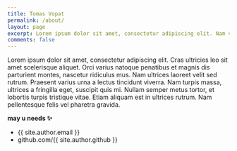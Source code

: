 ```yaml
---
title: Tomas Vopat
permalink: /about/
layout: page
excerpt: Lorem ipsum dolor sit amet, consectetur adipiscing elit. Nam vulputate eros a consequat mattis. Vivamus eleifend eleifend lacus id bibendum.
comments: false
---
```



Lorem ipsum dolor sit amet, consectetur adipiscing elit. Cras ultricies leo sit amet scelerisque aliquet. Orci varius natoque penatibus et magnis dis parturient montes, nascetur ridiculus mus. Nam ultrices laoreet velit sed rutrum. Praesent varius urna a lectus tincidunt viverra. Nam turpis massa, ultrices a fringilla eget, suscipit quis mi. Nullam semper metus tortor, et lobortis turpis tristique vitae. Etiam aliquam est in ultrices rutrum. Nam pellentesque felis vel pharetra gravida.

**may u needs ✨**

- {{ site.author.email }}
- github.com/{{ site.author.github }}
